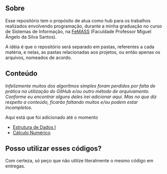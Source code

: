 ## Sobre

Esse repositório tem o propósito de atua como hub para os trabalhos realizados envolvendo programação, durante a minha graduação no curso de Sistemas de Informação, 
na [FeMASS](https://macae.rj.gov.br/femass/conteudo/titulo/apresentacao) (Faculdade Professor Miguel Ângelo da Silva Santos).  

A idéia é que o repositório será separado em pastas, referentes a cada matéria, e nelas, as pastas relacionadas aos projetos, ou então apenas os arquivos, nomeados de acordo.


## Conteúdo

*Infelizmente muitos dos algorítmos simples foram perdidos por falta de prática na utilização do GitHub e/ou outro método de arquivamento.*  
*Conforme eu encontrar alguns deles irei adicionar aqui. Mas no que diz respeito a conteúdo, ficarão faltando muitos e/ou podem estar incompletos.*

Aqui está que foi adicionado até o momento

- [Estrutura de Dados I](/estrutura-de-dados-1)
- [Cálculo Numérico](/calculo-numerico)

## Posso utilizar esses códigos?

Com certeza, só peço que não utilize literalmente o mesmo código em entregas.

